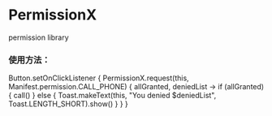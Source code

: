 # PermissionX
permission library
### 使用方法：
Button.setOnClickListener {
            PermissionX.request(this, Manifest.permission.CALL_PHONE) { allGranted, deniedList ->
                if (allGranted) {
                    call()
                } else {
                    Toast.makeText(this, "You denied $deniedList", Toast.LENGTH_SHORT).show()
                }
            }
        }
